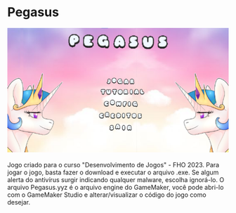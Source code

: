 # Pegasus
![logo_Pegasus](https://github.com/MatheusLastoria/Pegasus/blob/main/pegasus_menu.png)
<br><br>
Jogo criado para o curso "Desenvolvimento de Jogos" - FHO 2023. Para jogar o jogo, basta fazer o download e executar o arquivo .exe. Se algum alerta do antivírus surgir indicando qualquer malware, escolha ignorá-lo.
O arquivo Pegasus.yyz é o arquivo engine do GameMaker, você pode abri-lo com o GameMaker Studio e alterar/visualizar o código do jogo como desejar.
<br><br>
